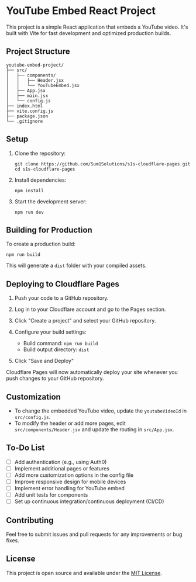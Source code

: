 # YouTube Embed React Project

This project is a simple React application that embeds a YouTube video. It's built with Vite for fast development and optimized production builds.

## Project Structure

```
youtube-embed-project/
├── src/
│   ├── components/
│   │   ├── Header.jsx
│   │   └── YouTubeEmbed.jsx
│   ├── App.jsx
│   ├── main.jsx
│   └── config.js
├── index.html
├── vite.config.js
├── package.json
└── .gitignore
```

## Setup

1. Clone the repository:
   ```
   git clone https://github.com/Sum1Solutions/s1s-cloudflare-pages.git
   cd s1s-cloudflare-pages
   ```

2. Install dependencies:
   ```
   npm install
   ```

3. Start the development server:
   ```
   npm run dev
   ```

## Building for Production

To create a production build:

```
npm run build
```

This will generate a `dist` folder with your compiled assets.

## Deploying to Cloudflare Pages

1. Push your code to a GitHub repository.

2. Log in to your Cloudflare account and go to the Pages section.

3. Click "Create a project" and select your GitHub repository.

4. Configure your build settings:
   - Build command: `npm run build`
   - Build output directory: `dist`

5. Click "Save and Deploy"

Cloudflare Pages will now automatically deploy your site whenever you push changes to your GitHub repository.

## Customization

- To change the embedded YouTube video, update the `youtubeVideoId` in `src/config.js`.
- To modify the header or add more pages, edit `src/components/Header.jsx` and update the routing in `src/App.jsx`.

## To-Do List

- [ ] Add authentication (e.g., using Auth0)
- [ ] Implement additional pages or features
- [ ] Add more customization options in the config file
- [ ] Improve responsive design for mobile devices
- [ ] Implement error handling for YouTube embed
- [ ] Add unit tests for components
- [ ] Set up continuous integration/continuous deployment (CI/CD)

## Contributing

Feel free to submit issues and pull requests for any improvements or bug fixes.

## License

This project is open source and available under the [MIT License](LICENSE).
